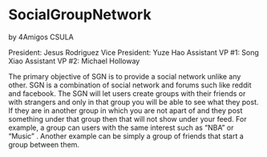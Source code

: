SocialGroupNetwork
==================
by 4Amigos
CSULA


President: Jesus Rodriguez
Vice President: Yuze Hao
Assistant VP #1: Song Xiao
Assistant VP #2: Michael Holloway 

The primary objective of SGN is to provide a social network unlike any other.  SGN is a combination of social network and forums such like reddit and facebook.  The SGN will let users create groups with their friends or with strangers and only in that group you will be able to see what they post.  If they are in another group in which you are not apart of and they post something under that group then that will not show under your feed.  For example, a group can users with the same interest such as “NBA” or “Music” .  Another example can be simply a group of friends that start a group between them. 

